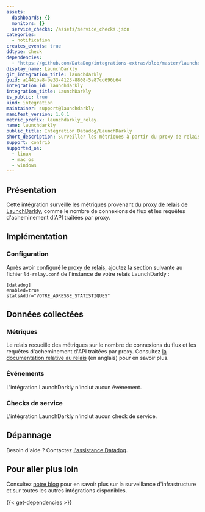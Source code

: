 ```yaml
---
assets:
  dashboards: {}
  monitors: {}
  service_checks: /assets/service_checks.json
categories:
  - notification
creates_events: true
ddtype: check
dependencies:
  - 'https://github.com/DataDog/integrations-extras/blob/master/launchdarkly/README.md'
display_name: LaunchDarkly
git_integration_title: launchdarkly
guid: a1441ba8-be33-4123-8808-5a87cd696b64
integration_id: launchdarkly
integration_title: LaunchDarkly
is_public: true
kind: integration
maintainer: support@launchdarkly
manifest_version: 1.0.1
metric_prefix: launchdarkly_relay.
name: launchdarkly
public_title: Intégration Datadog/LaunchDarkly
short_description: Surveiller les métriques à partir du proxy de relais de LaunchDarkly
support: contrib
supported_os:
  - linux
  - mac_os
  - windows
---
```

## Présentation

Cette intégration surveille les métriques provenant du [proxy de relais de LaunchDarkly][1], comme le nombre de connexions de flux et les requêtes d'acheminement d'API traitées par proxy.

## Implémentation

### Configuration

Après avoir configuré le [proxy de relais][2], ajoutez la section suivante au fichier `ld-relay.conf` de l'instance de votre relais LaunchDarkly :

```
[datadog]
enabled=true
statsAddr="VOTRE_ADRESSE_STATISTIQUES"
```

## Données collectées

### Métriques

Le relais recueille des métriques sur le nombre de connexions du flux et les requêtes d'acheminement d'API traitées par proxy. Consultez [la documentation relative au relais][3] (en anglais) pour en savoir plus.

### Événements

L'intégration LaunchDarkly n'inclut aucun événement.

### Checks de service

L'intégration LaunchDarkly n'inclut aucun check de service.

## Dépannage

Besoin d'aide ? Contactez [l'assistance Datadog][4].

## Pour aller plus loin

Consultez [notre blog][5] pour en savoir plus sur la surveillance d'infrastructure et sur toutes les autres intégrations disponibles.

[1]: https://docs.launchdarkly.com/docs/the-relay-proxy
[2]: https://github.com/launchdarkly/ld-relay#quick-setup
[3]: https://github.com/launchdarkly/ld-relay#exporting-metrics-and-traces
[4]: https://docs.datadoghq.com/fr/help/
[5]: https://www.datadoghq.com/blog/


{{< get-dependencies >}}